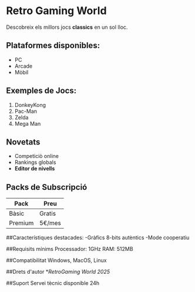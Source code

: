 # Retro Gaming World

Descobreix els millors jocs **classics** en un sol lloc.

## Plataformes disponibles:
- PC
- Arcade
- Mòbil

## Exemples de Jocs:
1. DonkeyKong
2. Pac-Man
3. Zelda
4. Mega Man

## Novetats
- Competiciò online
- Rankings globals
- **Editor de nivells**

## Packs de Subscripció
|Pack|Preu
|---|---
Bàsic|Gratis
Premium|5€/mes

##Característiques destacades:
-Gràfics 8-bits autèntics
-Mode cooperatiu

##Requisits mínims
Processador: 1GHz
RAM: 512MB

##Compatibilitat
Windows, MacOS, Linux

##Drets d'autor
**RetroGaming World 2025*

##Suport
Servei tècnic disponible 24h